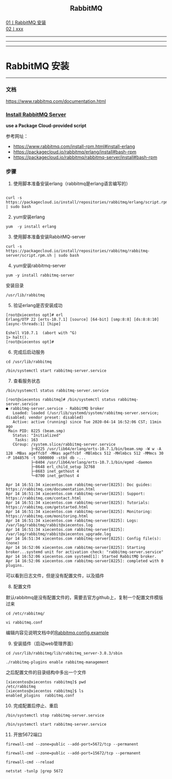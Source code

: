 ## <p align="center">RabbitMQ</p>


[01丨RabbitMQ 安装](#01)   
[02丨xxx](#02)   






---
---
---
<h1 id = "01">RabbitMQ 安装</h1>

---

### 文档

https://www.rabbitmq.com/documentation.html

### [Install RabbitMQ Server](https://www.rabbitmq.com/install-rpm.html#install-rabbitmq)

**use a Package Cloud-provided script**

参考网址：
* https://www.rabbitmq.com/install-rpm.html#install-erlang
* https://packagecloud.io/rabbitmq/erlang/install#bash-rpm
* https://packagecloud.io/rabbitmq/rabbitmq-server/install#bash-rpm

### 步骤

1. 使用脚本准备安装erlang（rabbitmq是erlang语言编写的）

```

curl -s https://packagecloud.io/install/repositories/rabbitmq/erlang/script.rpm.sh | sudo bash
```
2. yum安装erlang
```
yum  -y install erlang
```

3. 使用脚本准备安装RabbitMQ-server
```
curl -s https://packagecloud.io/install/repositories/rabbitmq/rabbitmq-server/script.rpm.sh | sudo bash
```

4. yum安装rabbitmq-server
```
yum -y install rabbitmq-server
```

安装目录
```
/usr/lib/rabbitmq
```

5. 验证erlang是否安装成功
```
[root@xiecentos opt]# erl
Erlang/OTP 22 [erts-10.7.1] [source] [64-bit] [smp:8:8] [ds:8:8:10] [async-threads:1] [hipe]

Eshell V10.7.1  (abort with ^G)
1> halt().
[root@xiecentos opt]# 
```

6. 完成后启动服务
```
cd /usr/lib/rabbitmq
```

```
/bin/systemctl start rabbitmq-server.service
```

7. 查看服务状态

```
/bin/systemctl status rabbitmq-server.service
```

```
[root@xiecentos rabbitmq]# /bin/systemctl status rabbitmq-server.service
● rabbitmq-server.service - RabbitMQ broker
   Loaded: loaded (/usr/lib/systemd/system/rabbitmq-server.service; disabled; vendor preset: disabled)
   Active: active (running) since Tue 2020-04-14 16:52:06 CST; 11min ago
 Main PID: 8225 (beam.smp)
   Status: "Initialized"
    Tasks: 163
   CGroup: /system.slice/rabbitmq-server.service
           ├─8225 /usr/lib64/erlang/erts-10.7.1/bin/beam.smp -W w -A 128 -MBas ageffcbf -MHas ageffcbf -MBlmbcs 512 -MHlmbcs 512 -MMmcs 30 -P 1048576 -t 5000000 -stbt db -...
           ├─8404 /usr/lib64/erlang/erts-10.7.1/bin/epmd -daemon
           ├─8648 erl_child_setup 32768
           ├─8683 inet_gethost 4
           └─8700 inet_gethost 4

Apr 14 16:51:34 xiecentos.com rabbitmq-server[8225]: Doc guides: https://rabbitmq.com/documentation.html
Apr 14 16:51:34 xiecentos.com rabbitmq-server[8225]: Support:    https://rabbitmq.com/contact.html
Apr 14 16:51:34 xiecentos.com rabbitmq-server[8225]: Tutorials:  https://rabbitmq.com/getstarted.html
Apr 14 16:51:34 xiecentos.com rabbitmq-server[8225]: Monitoring: https://rabbitmq.com/monitoring.html
Apr 14 16:51:34 xiecentos.com rabbitmq-server[8225]: Logs: /var/log/rabbitmq/rabbit@xiecentos.log
Apr 14 16:51:34 xiecentos.com rabbitmq-server[8225]: /var/log/rabbitmq/rabbit@xiecentos_upgrade.log
Apr 14 16:51:34 xiecentos.com rabbitmq-server[8225]: Config file(s): (none)
Apr 14 16:52:06 xiecentos.com rabbitmq-server[8225]: Starting broker...systemd unit for activation check: "rabbitmq-server.service"
Apr 14 16:52:06 xiecentos.com systemd[1]: Started RabbitMQ broker.
Apr 14 16:52:06 xiecentos.com rabbitmq-server[8225]: completed with 0 plugins.
```

可以看到日志文件，但是没有配置文件，以及插件

8. 配置文件

默认rabbitmq是没有配置文件的，需要去官方github上，复制一个配置文件模版过来

```
cd /etc/rabbitmq/

vi rabbitmq.conf
```

编辑内容见说明文档中的[Rabbitmq.config.example](https://github.com/rabbitmq/rabbitmq-server/blob/master/docs/rabbitmq.conf.example)


9. 安装插件（启动web管理界面）
```
cd /usr/lib/rabbitmq/lib/rabbitmq_server-3.8.3/sbin

./rabbitmq-plugins enable rabbitmq-management
```

之后配置文件的目录结构中多出一个文件
```
[xiecentos@xiecentos rabbitmq]$ pwd
/etc/rabbitmq
[xiecentos@xiecentos rabbitmq]$ ls
enabled_plugins  rabbitmq.conf
```


10. 完成配置后停止、重启
```
/bin/systemctl stop rabbitmq-server.service

/bin/systemctl start rabbitmq-server.service
```

11. 开放5672端口
```
firewall-cmd --zone=public --add-port=5672/tcp --permanent

firewall-cmd --zone=public --add-port=15672/tcp --permanent

firewall-cmd --reload

netstat -tunlp |grep 5672
```

